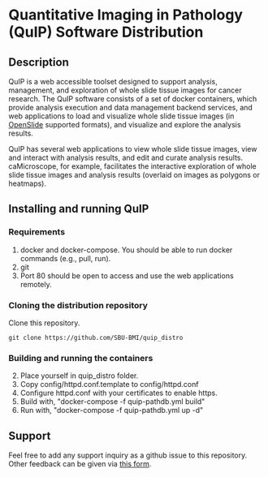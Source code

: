 # Quantitative Imaging in Pathology (QuIP) Software Distribution

## Description

QuIP is a web accessible toolset designed to support analysis, management, and exploration of whole slide tissue images for cancer research. 
The QuIP software consists of a set of docker containers, which provide analysis execution and data management backend services, and web 
applications to load and visualize whole slide tissue images (in [OpenSlide](http://openslide.org) supported formats), and visualize and 
explore the analysis results. 

QuIP has several web applications to view whole slide tissue images, view and interact with analysis results, and edit and curate analysis 
results. caMicroscope, for example, facilitates the interactive exploration of whole slide tissue images and analysis results (overlaid 
on images as polygons or heatmaps). 

## Installing and running QuIP

### Requirements

1. docker and docker-compose. You should be able to run docker commands (e.g., pull, run).
2. git
3. Port 80 should be open to access and use the web applications remotely. 
   
### Cloning the distribution repository

Clone this repository.

    git clone https://github.com/SBU-BMI/quip_distro
         
### Building and running the containers

2) Place yourself in quip\_distro folder.<br>
3) Copy config/httpd.conf.template to config/httpd.conf<br>
4) Configure httpd.conf with your certificates to enable https.<br>
5) Build with, "docker-compose -f quip-pathdb.yml build"<br>
6) Run with, "docker-compose -f quip-pathdb.yml up -d"

## Support
Feel free to add any support inquiry as a github issue to this repository. Other feedback can be given via [this form](https://docs.google.com/forms/d/e/1FAIpQLScL91LxrpAZjU88GBZP9gmcdgdf8__uNUwhws2lzU6Lr4qNwA/viewform).


